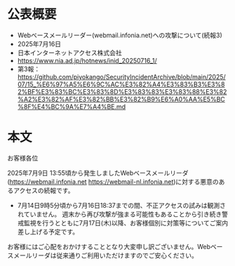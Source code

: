 # 公表概要
- Webベースメールリーダー(webmail.infonia.net)への攻撃について(続報3)
- 2025年7月16日
- 日本インターネットアクセス株式会社
- https://www.nia.ad.jp/hotnews/inid_20250716_1/
- 第3報：https://github.com/piyokango/SecurityIncidentArchive/blob/main/2025/07/15_%E6%97%A5%E6%9C%AC%E3%82%A4%E3%83%B3%E3%82%BF%E3%83%BC%E3%83%8D%E3%83%83%E3%83%88%E3%82%A2%E3%82%AF%E3%82%BB%E3%82%B9%E6%A0%AA%E5%BC%8F%E4%BC%9A%E7%A4%BE.md

# 本文
お客様各位

2025年7月9日 13:55頃から発生しましたWebベースメールリーダ(https://webmail.infonia.net https://webmail-nl.infonia.net)に対する悪意のあるアクセスの続報です。
- 7月14日9時5分頃から7月16日18:37までの間、不正アクセスの試みは観測されていません。
週末から再び攻撃が強まる可能性もあることから引き続き警戒監視を行うとともに7月17日(木)以降、お客様個別に対策等についてご案内差し上げる予定です。

お客様にはご心配をおかけすることとなり大変申し訳ございません。Webベースメールリーダは従来通りご利用いただけますのでご安心ください。
